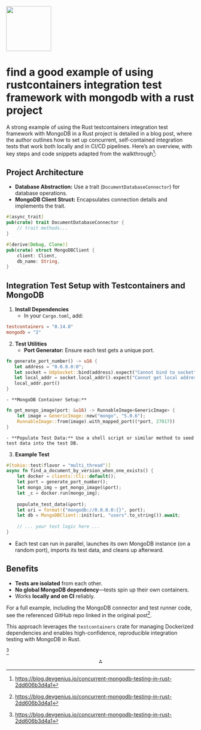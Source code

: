 <img src="https://r2cdn.perplexity.ai/pplx-full-logo-primary-dark%402x.png" class="logo" width="120"/>

# find a good example of using rustcontainers integration test framework with mongodb with a rust project

A strong example of using the Rust testcontainers integration test framework with MongoDB in a Rust project is detailed in a blog post, where the author outlines how to set up concurrent, self-contained integration tests that work both locally and in CI/CD pipelines. Here’s an overview, with key steps and code snippets adapted from the walkthrough[^1]:

## Project Architecture

- **Database Abstraction:** Use a trait (`DocumentDatabaseConnector`) for database operations.
- **MongoDB Client Struct:** Encapsulates connection details and implements the trait.

```rust
#[async_trait]
pub(crate) trait DocumentDatabaseConnector {
    // trait methods...
}

#[derive(Debug, Clone)]
pub(crate) struct MongoDBClient {
    client: Client,
    db_name: String,
}
```


## Integration Test Setup with Testcontainers and MongoDB

1. **Install Dependencies**
    - In your `Cargo.toml`, add:

```toml
testcontainers = "0.14.0"
mongodb = "2"
```

2. **Test Utilities**
    - **Port Generator:** Ensure each test gets a unique port.

```rust
fn generate_port_number() -> u16 {
   let address = "0.0.0.0:0";
   let socket = UdpSocket::bind(address).expect("Cannot bind to socket");
   let local_addr = socket.local_addr().expect("Cannot get local address");
   local_addr.port()
}
```

    - **MongoDB Container Setup:**

```rust
fn get_mongo_image(port: &u16) -> RunnableImage<GenericImage> {
    let image = GenericImage::new("mongo", "5.0.6");
    RunnableImage::from(image).with_mapped_port((*port, 27017))
}
```

    - **Populate Test Data:** Use a shell script or similar method to seed test data into the test DB.
3. **Example Test**

```rust
#[tokio::test(flavor = "multi_thread")]
async fn find_a_document_by_version_when_one_exists() {
    let docker = clients::Cli::default();
    let port = generate_port_number();
    let mongo_img = get_mongo_image(&port);
    let _c = docker.run(mongo_img);
    
    populate_test_data(&port);
    let uri = format!("mongodb://0.0.0.0:{}", port);
    let db = MongoDBClient::init(uri, "users".to_string()).await;
    
    // ... your test logic here ...
}
```


- Each test can run in parallel, launches its own MongoDB instance (on a random port), imports its test data, and cleans up afterward.


## Benefits

- **Tests are isolated** from each other.
- **No global MongoDB dependency**—tests spin up their own containers.
- Works **locally and on CI** reliably.

For a full example, including the MongoDB connector and test runner code, see the referenced GitHub repo linked in the original post[^1].

This approach leverages the `testcontainers` crate for managing Dockerized dependencies and enables high-confidence, reproducible integration testing with MongoDB in Rust.

[^1]

<div style="text-align: center">⁂</div>

[^1]: https://blog.devgenius.io/concurrent-mongodb-testing-in-rust-2dd606b3d4a1

[^2]: https://dev.to/sergiomarcial/mastering-integration-testing-in-rust-with-testcontainers-3aml

[^3]: https://www.mongodb.com/developer/languages/rust/rust-mongodb-crud-tutorial/

[^4]: https://users.rust-lang.org/t/concurrent-mongodb-testing-in-rust/105164

[^5]: https://github.com/mongodb/mongo-rust-driver

[^6]: https://docs.rs/mongodb/latest/mongodb/

[^7]: https://blog.devgenius.io/concurrent-mongodb-testing-in-rust-2dd606b3d4a1?gi=6308b2d45b85

[^8]: https://friendlyuser.github.io/posts/tech/rust/getting_started_with_mongodb_in_rust/

[^9]: https://www.youtube.com/watch?v=okTb1Qdp6X0

[^10]: https://www.mongodb.com/developer/videos/everything-you-wanted-to-know-about-rust-unit-testing-and-then-some-more-/

[^11]: https://news.ycombinator.com/item?id=43419701

[^12]: https://rust-lang.github.io/rust-by-example/testing/integration_testing.html

[^13]: https://users.rust-lang.org/t/unit-tests-for-mongo-insert-call/72069

[^14]: https://blog.devgenius.io/how-to-use-mongodb-with-rust-8bd2fa3f6074?gi=b6a482e1e19d

[^15]: https://www.mongodb.com/developer/languages/rust/

[^16]: https://dev.to/hackmamba/build-a-rest-api-with-rust-and-mongodb-rocket-version-ah5

[^17]: https://www.youtube.com/watch?v=9_1hkYVQ1eI

[^18]: https://www.youtube.com/watch?v=C4Kaq6oLvoM

[^19]: https://www.youtube.com/watch?v=HFKumuj4z28

[^20]: https://www.youtube.com/watch?v=EQfGDIyC7ng

[^21]: https://www.youtube.com/watch?v=SzEBpNB_Z1E

[^22]: https://www.youtube.com/watch?v=MiLp0InGOkI

[^23]: https://www.youtube.com/watch?v=fm6oinNergw

